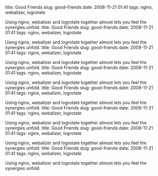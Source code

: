 title: Good Friends
slug: good-friends
date: 2008-11-21 01:41
tags: nginx, webalizer, logrotate

Using nginx, webalizer and logrotate together almost lets you feel the synergies unfold.
title: Good Friends
slug: good-friends
date: 2008-11-21 01:41
tags: nginx, webalizer, logrotate

Using nginx, webalizer and logrotate together almost lets you feel the synergies unfold.
title: Good Friends
slug: good-friends
date: 2008-11-21 01:41
tags: nginx, webalizer, logrotate

Using nginx, webalizer and logrotate together almost lets you feel the synergies unfold.
title: Good Friends
slug: good-friends
date: 2008-11-21 01:41
tags: nginx, webalizer, logrotate

Using nginx, webalizer and logrotate together almost lets you feel the synergies unfold.
title: Good Friends
slug: good-friends
date: 2008-11-21 01:41
tags: nginx, webalizer, logrotate

Using nginx, webalizer and logrotate together almost lets you feel the synergies unfold.
title: Good Friends
slug: good-friends
date: 2008-11-21 01:41
tags: nginx, webalizer, logrotate

Using nginx, webalizer and logrotate together almost lets you feel the synergies unfold.
title: Good Friends
slug: good-friends
date: 2008-11-21 01:41
tags: nginx, webalizer, logrotate

Using nginx, webalizer and logrotate together almost lets you feel the synergies unfold.
title: Good Friends
slug: good-friends
date: 2008-11-21 01:41
tags: nginx, webalizer, logrotate

Using nginx, webalizer and logrotate together almost lets you feel the synergies unfold.
